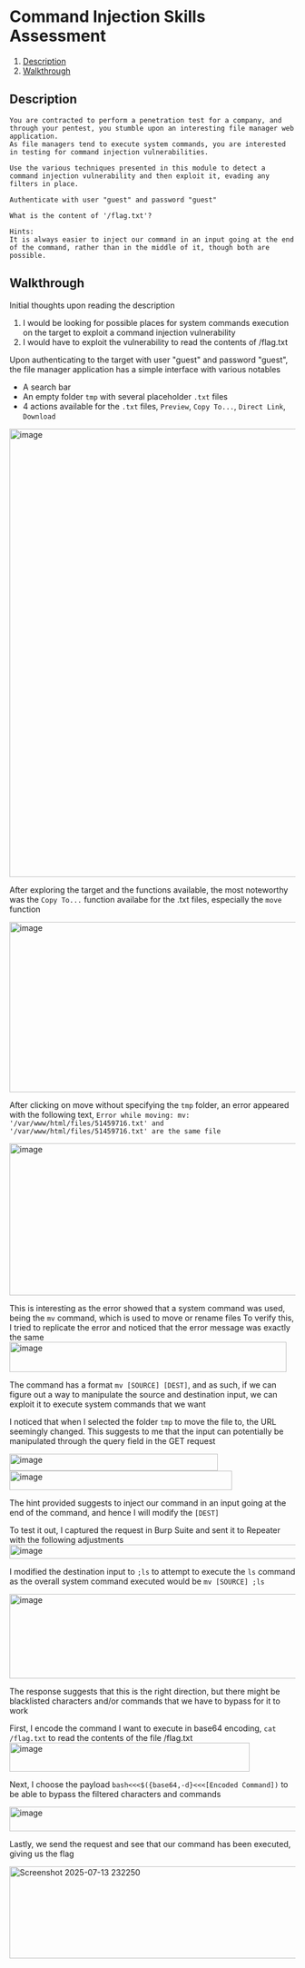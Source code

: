 # Command Injection Skills Assessment
1. [Description](https://github.com/zyunrong/Writeups/edit/main/HTB%20Academy/Command%20Injections.md#description)
2. [Walkthrough](https://github.com/zyunrong/Writeups/edit/main/HTB%20Academy/Command%20Injections.md#walkthrough)


## Description
```
You are contracted to perform a penetration test for a company, and through your pentest, you stumble upon an interesting file manager web application.
As file managers tend to execute system commands, you are interested in testing for command injection vulnerabilities.

Use the various techniques presented in this module to detect a command injection vulnerability and then exploit it, evading any filters in place.

Authenticate with user "guest" and password "guest"

What is the content of '/flag.txt'?

Hints:
It is always easier to inject our command in an input going at the end of the command, rather than in the middle of it, though both are possible.
```
## Walkthrough
Initial thoughts upon reading the description
1. I would be looking for possible places for system commands execution on the target to exploit a command injection vulnerability
2. I would have to exploit the vulnerability to read the contents of /flag.txt

Upon authenticating to the target with user "guest" and password "guest", the file manager application has a simple interface with various notables
- A search bar
- An empty folder ```tmp``` with several placeholder ```.txt``` files
- 4 actions available for the ```.txt``` files, ```Preview```, ```Copy To...```, ```Direct Link```, ```Download```
<img width="1269" height="790" alt="image" src="https://github.com/user-attachments/assets/02c7d653-4c25-46bb-b50f-a8c46f474786" />

After exploring the target and the functions available, the most noteworthy was the ```Copy To...``` function availabe for the .txt files, especially the ```move``` function

<img width="1060" height="300" alt="image" src="https://github.com/user-attachments/assets/a86de839-8416-4127-ba86-cb3a71712d39" />

After clicking on move without specifying the ```tmp``` folder, an error appeared with the following text, 
```Error while moving: mv: '/var/www/html/files/51459716.txt' and '/var/www/html/files/51459716.txt' are the same file```

<img width="1060" height="268" alt="image" src="https://github.com/user-attachments/assets/7de13d7e-4507-4e6a-adb5-b82e6112a170" />

This is interesting as the error showed that a system command was used, being the ```mv``` command, which is used to move or rename files
To verify this, I tried to replicate the error and noticed that the error message was exactly the same
<img width="488" height="53" alt="image" src="https://github.com/user-attachments/assets/09959873-0ef8-439c-a93b-1179fc78969d" />


The command has a format ```mv [SOURCE] [DEST]```, and as such, if we can figure out a way to manipulate the source and destination input, we can exploit it to execute system commands that we want

I noticed that when I selected the folder ```tmp``` to move the file to, the URL seemingly changed.
This suggests to me that the input can potentially be manipulated through the query field in the GET request

<img width="367" height="30" alt="image" src="https://github.com/user-attachments/assets/a205a2ba-6450-44d0-ad32-e2229badd04a" />
</br>
<img width="392" height="34" alt="image" src="https://github.com/user-attachments/assets/b2604a71-8b96-4fc9-939e-d8a52a70fbcd" />

The hint provided suggests to inject our command in an input going at the end of the command, and hence I will modify the ```[DEST]``` 

To test it out, I captured the request in Burp Suite and sent it to Repeater with the following adjustments
<img width="524" height="25" alt="image" src="https://github.com/user-attachments/assets/cbf485ef-7d08-4bc6-b81b-7312e5515776" />

I modified the destination input to ```;ls``` to attempt to execute the ```ls``` command as the overall system command executed would be ```mv [SOURCE] ;ls```

<img width="595" height="149" alt="image" src="https://github.com/user-attachments/assets/7b307bb8-3dd6-41fc-8481-de386a2b578a" />

The response suggests that this is the right direction, but there might be blacklisted characters and/or commands that we have to bypass for it to work

First, I encode the command I want to execute in base64 encoding, ```cat /flag.txt``` to read the contents of the file /flag.txt
<img width="423" height="51" alt="image" src="https://github.com/user-attachments/assets/e9600cb9-2b1d-4703-b501-3294714277df" />

Next, I choose the payload ```bash<<<$({base64,-d}<<<[Encoded Command])``` to be able to bypass the filtered characters and commands

<img width="584" height="43" alt="image" src="https://github.com/user-attachments/assets/2e5e6ff7-ca53-4502-9445-5b52fcce7499" />

Lastly, we send the request and see that our command has been executed, giving us the flag

<img width="596" height="162" alt="Screenshot 2025-07-13 232250" src="https://github.com/user-attachments/assets/8b769ab9-daef-46d1-906d-4a50fbc85074" />

